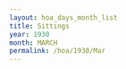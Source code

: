 ```yaml
---
layout: hoa_days_month_list
title: Sittings
year: 1930
month: MARCH
permalink: /hoa/1930/Mar
---
```

